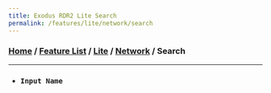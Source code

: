 ```yaml
---
title: Exodus RDR2 Lite Search
permalink: /features/lite/network/search
---
```

### [Home](/) / [Feature List](/features) / [Lite](/features/lite) / [Network](/features/lite/network) / Search
---
- ### `Input Name`
